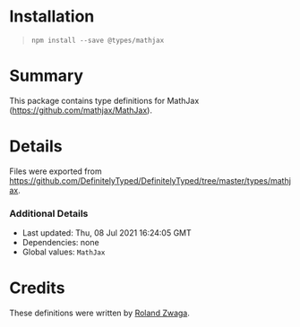 # Installation
> `npm install --save @types/mathjax`

# Summary
This package contains type definitions for MathJax (https://github.com/mathjax/MathJax).

# Details
Files were exported from https://github.com/DefinitelyTyped/DefinitelyTyped/tree/master/types/mathjax.

### Additional Details
 * Last updated: Thu, 08 Jul 2021 16:24:05 GMT
 * Dependencies: none
 * Global values: `MathJax`

# Credits
These definitions were written by [Roland Zwaga](https://github.com/rolandzwaga).
